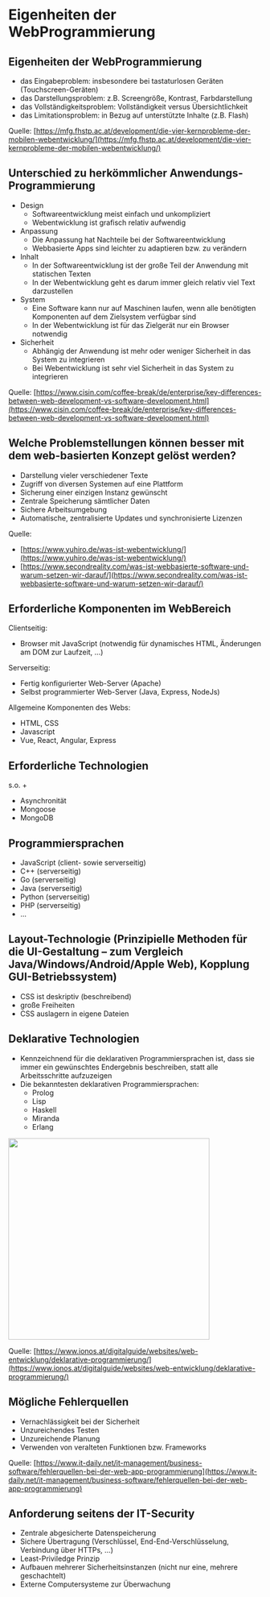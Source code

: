 # Eigenheiten der WebProgrammierung

## Eigenheiten der WebProgrammierung

* das Eingabeproblem: insbesondere bei tastaturlosen Geräten (Touchscreen-Geräten)
* das Darstellungsproblem: z.B. Screengröße, Kontrast, Farbdarstellung
* das Vollständigkeitsproblem: Vollständigkeit versus Übersichtlichkeit
* das Limitationsproblem: in Bezug auf unterstützte Inhalte (z.B. Flash)

Quelle: [https://mfg.fhstp.ac.at/development/die-vier-kernprobleme-der-mobilen-webentwicklung/](https://mfg.fhstp.ac.at/development/die-vier-kernprobleme-der-mobilen-webentwicklung/)

## Unterschied zu herkömmlicher Anwendungs-Programmierung

* Design
    * Softwareentwicklung meist einfach und unkompliziert
    * Webentwicklung ist grafisch relativ aufwendig 
* Anpassung
    * Die Anpassung hat Nachteile bei der Softwareentwicklung
    * Webbasierte Apps sind leichter zu adaptieren bzw. zu verändern
* Inhalt
    * In der Softwareentwicklung ist der große Teil der Anwendung mit statischen Texten
    * In der Webentwicklung geht es darum immer gleich relativ viel Text darzustellen
* System
    * Eine Software kann nur auf Maschinen laufen, wenn alle benötigten Komponenten auf dem Zielsystem verfügbar sind
    * In der Webentwicklung ist für das Zielgerät nur ein Browser notwendig
* Sicherheit
    * Abhängig der Anwendung ist mehr oder weniger Sicherheit in das System zu integrieren
    * Bei Webentwicklung ist sehr viel Sicherheit in das System zu integrieren

Quelle: [https://www.cisin.com/coffee-break/de/enterprise/key-differences-between-web-development-vs-software-development.html](https://www.cisin.com/coffee-break/de/enterprise/key-differences-between-web-development-vs-software-development.html)

## Welche Problemstellungen können besser mit dem web-basierten Konzept gelöst werden?

* Darstellung vieler verschiedener Texte
* Zugriff von diversen Systemen auf eine Plattform
* Sicherung einer einzigen Instanz gewünscht
* Zentrale Speicherung sämtlicher Daten
* Sichere Arbeitsumgebung
* Automatische, zentralisierte Updates und synchronisierte Lizenzen

Quelle:
* [https://www.yuhiro.de/was-ist-webentwicklung/](https://www.yuhiro.de/was-ist-webentwicklung/)
* [https://www.secondreality.com/was-ist-webbasierte-software-und-warum-setzen-wir-darauf/](https://www.secondreality.com/was-ist-webbasierte-software-und-warum-setzen-wir-darauf/)

## Erforderliche Komponenten im WebBereich

Clientseitig: 
* Browser mit JavaScript (notwendig für dynamisches HTML, Änderungen am DOM zur Laufzeit, ...)

Serverseitig: 
* Fertig konfigurierter Web-Server (Apache)
* Selbst programmierter Web-Server (Java, Express, NodeJs)

Allgemeine Komponenten des Webs:
* HTML, CSS
* Javascript
* Vue, React, Angular, Express

## Erforderliche Technologien

s.o. + 
* Asynchronität
* Mongoose
* MongoDB
 

## Programmiersprachen

* JavaScript (client- sowie serverseitig)
* C++ (serverseitig)
* Go (serverseitig)
* Java (serverseitig)
* Python (serverseitig)
* PHP (serverseitig)
* ...

## Layout-Technologie (Prinzipielle Methoden für die UI-Gestaltung – zum Vergleich Java/Windows/Android/Apple Web), Kopplung GUI-Betriebssystem)

* CSS ist deskriptiv (beschreibend)
* große Freiheiten
* CSS auslagern in eigene Dateien

## Deklarative Technologien

* Kennzeichnend für die deklarativen Programmiersprachen ist, dass sie immer ein gewünschtes Endergebnis beschreiben, statt alle Arbeitsschritte aufzuzeigen
* Die bekanntesten deklarativen Programmiersprachen:
    * Prolog
    * Lisp
    * Haskell
    * Miranda
    * Erlang

<img src="https://www.ionos.at/digitalguide/fileadmin/DigitalGuide/Schaubilder/uebersicht-deklarative-imperative-programmierparadigmen.jpg" width="400">

Quelle: [https://www.ionos.at/digitalguide/websites/web-entwicklung/deklarative-programmierung/](https://www.ionos.at/digitalguide/websites/web-entwicklung/deklarative-programmierung/)

## Mögliche Fehlerquellen

* Vernachlässigkeit bei der Sicherheit
* Unzureichendes Testen
* Unzureichende Planung
* Verwenden von veralteten Funktionen bzw. Frameworks

Quelle: [https://www.it-daily.net/it-management/business-software/fehlerquellen-bei-der-web-app-programmierung](https://www.it-daily.net/it-management/business-software/fehlerquellen-bei-der-web-app-programmierung)

## Anforderung seitens der IT-Security

* Zentrale abgesicherte Datenspeicherung
* Sichere Übertragung (Verschlüssel, End-End-Verschlüsselung, Verbindung über HTTPs, …)
* Least-Priviledge Prinzip
* Aufbauen mehrerer Sicherheitsinstanzen (nicht nur eine, mehrere geschachtelt)
* Externe Computersysteme zur Überwachung
